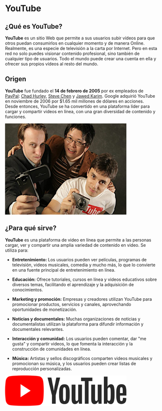 # YouTube
## ¿Qué es YouTube?
**YouTube** es un sitio Web que permite a sus usuarios subir vídeos para que otros puedan consumirlos en cualquier momento y de manera Online. Realmente, es una especie de televisión a la carta por Internet.
Pero en esta red no solo puedes visionar contenido profesional, sino también de cualquier tipo de usuarios. Todo el mundo puede crear una cuenta en ella y ofrecer sus propios vídeos al resto del mundo.
## Origen
**YouTube** fue fundado el **14 de febrero de 2005** por ex empleados de [PayPal](https://es.wikipedia.org/wiki/PayPal "PayPal"): [Chad Hurley](https://es.wikipedia.org/wiki/Chad_Hurley "Chad Hurley"), [Steve Chen](https://es.wikipedia.org/wiki/Steve_Chen_(YouTube) "Steve Chen") y [Jawed Karim](https://es.wikipedia.org/wiki/Jawed_Karim "Jawed Karim"). Google adquirió YouTube en noviembre de 2006 por $1.65 mil millones de dólares en acciones. Desde entonces, YouTube se ha convertido en una plataforma líder para cargar y compartir videos en línea, con una gran diversidad de contenido y funciones.

<img src="https://github.com/junhao2005/SMX2M8UF1A1HistoriaWeb14DEFEBRERODE2005YouTubeJunHaoXiang/blob/main/youtube-chad-hurley-steve-chen-jawed-karim-700x467.jpg" alt="Logo" width="400" height="300" />

## ¿Para qué sirve?
**YouTube** es una plataforma de video en línea que permite a las personas cargar, ver y compartir una amplia variedad de contenido en video. Se utiliza para:
- **Entretenimiento:** Los usuarios pueden ver películas, programas de televisión, videos musicales, comedia y mucho más, lo que lo convierte en una fuente principal de entretenimiento en línea.

- **Educación:** Ofrece tutoriales, cursos en línea y videos educativos sobre diversos temas, facilitando el aprendizaje y la adquisición de conocimientos.

- **Marketing y promoción:** Empresas y creadores utilizan YouTube para promocionar productos, servicios y canales, aprovechando oportunidades de monetización.

- **Noticias y documentales:** Muchas organizaciones de noticias y documentalistas utilizan la plataforma para difundir información y documentales relevantes.

- **Interacción y comunidad:** Los usuarios pueden comentar, dar "me gusta" y compartir videos, lo que fomenta la interacción y la construcción de comunidades en línea.

- **Música:** Artistas y sellos discográficos comparten videos musicales y promocionan su música, y los usuarios pueden crear listas de reproducción personalizadas.
<img src="https://github.com/junhao2005/SMX2M8UF1A1HistoriaWeb14DEFEBRERODE2005YouTubeJunHaoXiang/blob/main/youtube-logo-9.png" alt="Logo" width="400" height="100" />